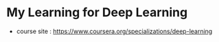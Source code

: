 # My Learning for Deep Learning

* course site : https://www.coursera.org/specializations/deep-learning

